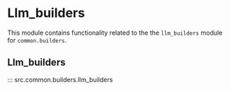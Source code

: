 # Llm_builders

This module contains functionality related to the the `llm_builders` module for `common.builders`.

## Llm_builders

::: src.common.builders.llm_builders
